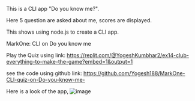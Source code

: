 This is a CLI app "Do you know me?".

Here 5 question are asked about me, scores are displayed.

This shows using node.js to create a CLI app.

MarkOne: CLI on Do you know me

Play the Quiz using link: 
https://replit.com/@YogeshKumbhar2/ex14-club-everything-to-make-the-game?embed=1&output=1

see the code using github link:
https://github.com/Yogesh188/MarkOne-CLI-quiz-on-Do-you-know-me-

Here is a look of the app,
![image](https://user-images.githubusercontent.com/111835554/211274766-0af8bd78-3d61-41eb-acca-a461b5b27b53.png)
